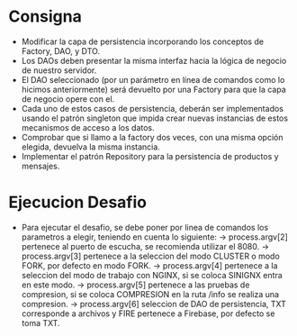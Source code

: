 # Consigna
- Modificar la capa de persistencia incorporando los conceptos de Factory, DAO, y DTO.
- Los DAOs deben presentar la misma interfaz hacia la lógica de negocio de nuestro servidor.
- El DAO seleccionado (por un parámetro en línea de comandos como lo hicimos anteriormente) será devuelto por una Factory para que la capa de negocio opere con el.
- Cada uno de estos casos de persistencia, deberán ser implementados usando el patrón singleton que impida crear nuevas instancias de estos mecanismos de acceso a los datos.
- Comprobar que si llamo a la factory dos veces, con una misma opción elegida, devuelva la misma instancia.
- Implementar el patrón Repository para la persistencia de productos y mensajes.

# Ejecucion Desafio
- Para ejecutar el desafio, se debe poner por linea de comandos los parametros a elegir, teniendo en cuenta lo siguiente:
-> process.argv[2] pertenece al puerto de escucha, se recomienda utilizar el 8080.
-> process.argv[3] pertenece a la seleccion del modo CLUSTER o modo FORK, por defecto en modo FORK.
-> process.argv[4] pertenece a la seleccion del modo de trabajo con NGINX, si se coloca SINIGNX entra en este modo.
-> process.argv[5] pertenece a las pruebas de compresion, si se coloca COMPRESION en la ruta /info se realiza una compresion.
-> process.argv[6] seleccion de DAO de persistencia, TXT corresponde a archivos y FIRE pertenece a Firebase, por defecto se toma TXT.

